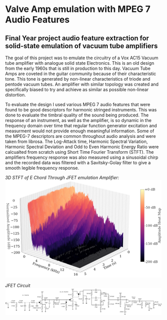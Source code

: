 # Valve Amp emulation with MPEG 7 Audio Features
## Final Year project audio feature extraction for solid-state emulation of vacuum tube amplifiers

The goal of this project was to emulate the circuitry of a Vox AC15 Vacuum tube amplifier with analogue solid state Electronics. This is an old design from the early
1960s that is still in production to this day. Vacuum Tube Amps are coveted in the guitar community because of their characteristic tone. This tone is generated by
non-linear characteristics of triode and pentode vacuum tubes. An amplifier with similar topology was created and specifically biased to try and achieve as similar 
as possible non-linear distortion. 

To evaluate the design I used various MPEG 7 audio features that were found to be good descriptors for harmonic stringed instruments. This was done to evaluate 
the timbral quality of the sound being produced. The response of an instrument, as well as the amplifier, is so dynamic in the frequency domain over time that regular
function generator excitation and measurment would not provide enough meaningful information. Some of the MPEG-7 descriptors are common throughout audio analysis and
were taken from librosa. The Log-Attack time, Harmonic Spectral Variation, Harmonic Spectral Deviation and Odd to Even Harmonic Energy Ratio were calcualted from scratch
using Short Time Fourier Transform (STFT). The amplifiers frequency response was also measured using a sinusoidal chirp and the recorded data was filtered with
a Savitsky-Golay filter to give a smooth legible frequency response. 

*3D STFT of E Chord Through JFET emulation Amplifier:* 
![alt text](https://github.com/AidanJST/MPEG7-Guitar-Amp-Features/blob/main/img/Vox.png)

*JFET Circuit*
![alt text](https://github.com/AidanJST/MPEG7-Guitar-Amp-Features/blob/main/img/Amp.png)




